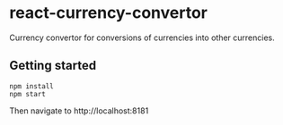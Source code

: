 # react-currency-convertor
Currency convertor for conversions of currencies into other currencies.

## Getting started
```
npm install
npm start
```
Then navigate to http://localhost:8181
